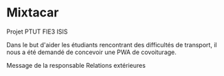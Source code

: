 # Mixtacar

Projet PTUT FIE3 ISIS

Dans le but d'aider les étudiants rencontrant des difficultés de transport, il nous a été demandé de concevoir une PWA de covoiturage. 

Message de la responsable Relations extérieures
